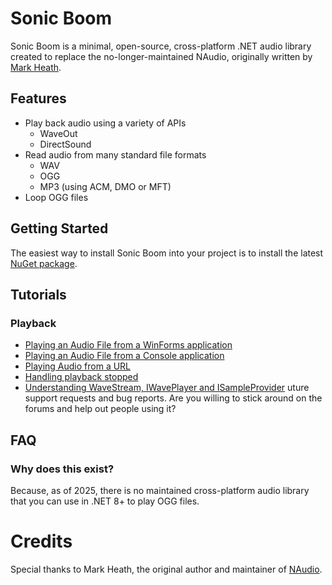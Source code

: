 # Sonic Boom

Sonic Boom is a minimal, open-source, cross-platform .NET audio library created to replace the no-longer-maintained NAudio, originally written by [Mark Heath](https://markheath.net).

## Features

* Play back audio using a variety of APIs
  * WaveOut
  * DirectSound
* Read audio from many standard file formats 
  * WAV
  * OGG
  * MP3 (using ACM, DMO or MFT)
* Loop OGG files

## Getting Started

The easiest way to install Sonic Boom into your project is to install the latest [NuGet package](https://www.nuget.org/packages/SonicBoom/). 

## Tutorials

### Playback

* [Playing an Audio File from a WinForms application](Docs/PlayAudioFileWinForms.md)
* [Playing an Audio File from a Console application](Docs/PlayAudioFileConsoleApp.md)
* [Playing Audio from a URL](Docs/PlayAudioFromUrl.md)
* [Handling playback stopped](Docs/PlaybackStopped.md)
* [Understanding WaveStream, IWavePlayer and ISampleProvider](Docs/WaveProviders.md)
uture support requests and bug reports. Are you willing to stick around on the forums and help out people using it?

## FAQ

### Why does this exist?

Because, as of 2025, there is no maintained cross-platform audio library that you can use in .NET 8+ to play OGG files.

# Credits

Special thanks to Mark Heath, the original author and maintainer of [NAudio](https://github.com/naudio/NAudio).
